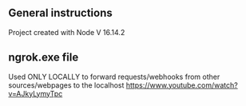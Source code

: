 ## General instructions

Project created with Node V 16.14.2

## ngrok.exe file

Used ONLY LOCALLY to forward requests/webhooks from other sources/webpages to the localhost
https://www.youtube.com/watch?v=AJkyLymyTpc
